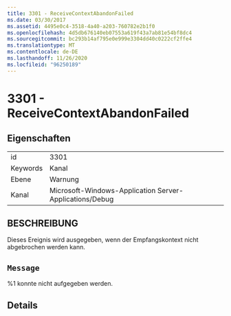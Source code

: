 ```yaml
---
title: 3301 - ReceiveContextAbandonFailed
ms.date: 03/30/2017
ms.assetid: 4495e0c4-3518-4a40-a203-760782e2b1f0
ms.openlocfilehash: 4d5db676140eb07553a619f43a7ab81e54bf8dc4
ms.sourcegitcommit: bc293b14af795e0e999e3304dd40c0222cf2ffe4
ms.translationtype: MT
ms.contentlocale: de-DE
ms.lasthandoff: 11/26/2020
ms.locfileid: "96250189"
---
```

# <a name="3301---receivecontextabandonfailed"></a>3301 - ReceiveContextAbandonFailed

## <a name="properties"></a>Eigenschaften  
  
|||  
|-|-|  
|id|3301|  
|Keywords|Kanal|  
|Ebene|Warnung|  
|Kanal|Microsoft-Windows-Application Server-Applications/Debug|  
  
## <a name="description"></a>BESCHREIBUNG  

 Dieses Ereignis wird ausgegeben, wenn der Empfangskontext nicht abgebrochen werden kann.  
  
## <a name="message"></a>`Message`  

 %1 konnte nicht aufgegeben werden.  
  
## <a name="details"></a>Details
